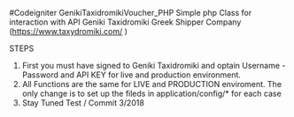 #Codeigniter GenikiTaxidromikiVoucher_PHP
Simple php Class for interaction with API Geniki Taxidromiki Greek Shipper Company (https://www.taxydromiki.com/ )



STEPS
1. First you must have signed to Geniki Taxidromiki and optain Username - Password and API KEY for live and production  environment.
2. All Functions are the same for LIVE and PRODUCTION enviroment. The only change is to set up the fileds in application/config/* for each case
3. Stay Tuned Test / Commit 3/2018
